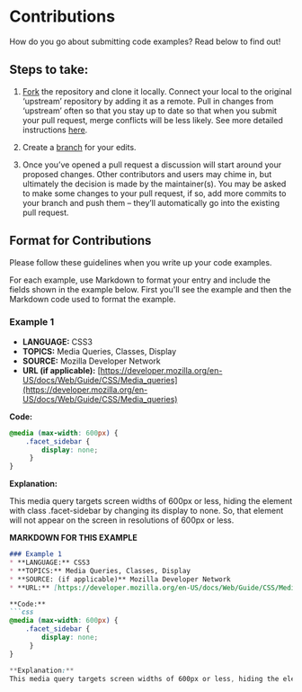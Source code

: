 # Contributions
How do you go about submitting code examples? Read below to find out!

## Steps to take:
1. [Fork](https://guides.github.com/activities/forking/) the repository and clone it locally. Connect your local to the original ‘upstream’ repository by adding it as a remote. Pull in changes from ‘upstream’ often so that you stay up to date so that when you submit your pull request, merge conflicts will be less likely. See more detailed instructions [here](https://help.github.com/articles/syncing-a-fork/).

2. Create a [branch](https://guides.github.com/introduction/flow/) for your edits.

3. Once you’ve opened a pull request a discussion will start around your proposed changes. Other contributors and users may chime in, but ultimately the decision is made by the maintainer(s). You may be asked to make some changes to your pull request, if so, add more commits to your branch and push them – they’ll automatically go into the existing pull request.


## Format for Contributions
Please follow these guidelines when you write up your code examples.

For each example, use Markdown to format your entry and include the fields shown in the example below. First you'll see the example and then the Markdown code used to format the example.

### Example 1
* **LANGUAGE:** CSS3
* **TOPICS:** Media Queries, Classes, Display
* **SOURCE:** Mozilla Developer Network
* **URL (if applicable):** [https://developer.mozilla.org/en-US/docs/Web/Guide/CSS/Media_queries](https://developer.mozilla.org/en-US/docs/Web/Guide/CSS/Media_queries)

**Code:**
```css
@media (max-width: 600px) {
 	.facet_sidebar {
		display: none;
     }
}
```
**Explanation:**

This media query targets screen widths of 600px or less, hiding the element with class .facet-sidebar by changing its display to 	none. So, that element will not appear on the screen in resolutions of 600px or less.

**MARKDOWN FOR THIS EXAMPLE**

```markdown
### Example 1
* **LANGUAGE:** CSS3
* **TOPICS:** Media Queries, Classes, Display
* **SOURCE: (if applicable)** Mozilla Developer Network
* **URL:** [https://developer.mozilla.org/en-US/docs/Web/Guide/CSS/Media_queries](https://developer.mozilla.org/en-US/docs/Web/Guide/CSS/Media_queries)

**Code:**
```css
@media (max-width: 600px) {
 	.facet_sidebar {
		display: none;
     }
}

**Explanation:**
This media query targets screen widths of 600px or less, hiding the element with class .facet-sidebar by changing its display to 	none. So, that element will not appear on the screen in resolutions of 600px or less.
```

